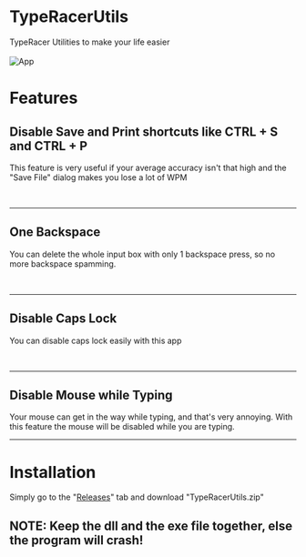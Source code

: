 # TypeRacerUtils

TypeRacer Utilities to make your life easier<br><br>
![App](https://prnt.sc/wmlzik)<br>
# Features

<h2>Disable Save and Print shortcuts like CTRL + S and CTRL + P</h2>

<p>This feature is very useful if your average accuracy isn't that high and the "Save File" dialog makes you lose a lot of WPM</p><br>
<hr>
<h2>One Backspace</h2>

<p>You can delete the whole input box with only 1 backspace press, so no more backspace spamming.</p><br>
<hr>
<h2>Disable Caps Lock</h2> 

<p>You can disable caps lock easily with this app</p><br>
<hr>
<h2>Disable Mouse while Typing</h2>

<p>Your mouse can get in the way while typing, and that's very annoying. With this feature the mouse will be disabled while you are typing.</p>
<hr>

# Installation 
Simply go to the "[Releases](https://github.com/memetrollsXD/TypeRacerUtils/releases/)" tab and download "TypeRacerUtils.zip"

<h2>NOTE: Keep the dll and the exe file together, else the program will crash!</h2>
